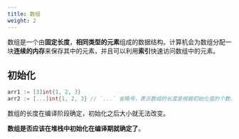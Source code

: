 ```yaml
---
title: 数组
weight: 2
---
```


数组是一个由**固定长度**，**相同类型的元素**组成的数据结构。计算机会为数组分配一块**连续的内存**来保存其中的元素，并且可以利用**索引**快速访问数组中的元素。

## 初始化

```go
arr1 := [3]int{1, 2, 3}
arr2 := [...]int{1, 2, 3} // `...` 省略号，表示数组的长度是根据初始化值的个数来计算
```

数组的长度在编译阶段确定，初始化之后大小就无法改变。

**数组是否应该在堆栈中初始化在编译期就确定了**。
